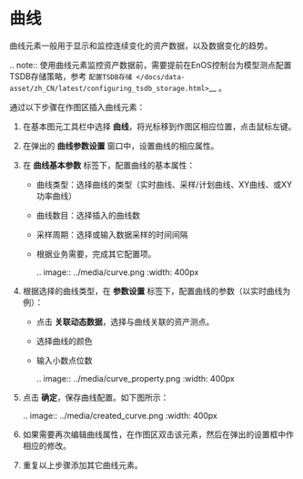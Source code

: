 # 曲线

曲线元素一般用于显示和监控连续变化的资产数据，以及数据变化的趋势。

.. note:: 使用曲线元素监控资产数据前，需要提前在EnOS控制台为模型测点配置TSDB存储策略，参考 `配置TSDB存储 </docs/data-asset/zh_CN/latest/configuring_tsdb_storage.html>`__ 。

通过以下步骤在作图区插入曲线元素：

1. 在基本图元工具栏中选择 **曲线**，将光标移到作图区相应位置，点击鼠标左键。

2. 在弹出的 **曲线参数设置** 窗口中，设置曲线的相应属性。

3. 在 **曲线基本参数** 标签下，配置曲线的基本属性：

   - 曲线类型：选择曲线的类型（实时曲线、采样/计划曲线、XY曲线、或XY功率曲线）

   - 曲线数目：选择插入的曲线数

   - 采样周期：选择或输入数据采样的时间间隔

   - 根据业务需要，完成其它配置项。

     .. image:: ../media/curve.png
        :width: 400px

4. 根据选择的曲线类型，在 **参数设置** 标签下，配置曲线的参数（以实时曲线为例）：

   - 点击 **关联动态数据**，选择与曲线关联的资产测点。

   - 选择曲线的颜色

   - 输入小数点位数

     .. image:: ../media/curve_property.png
        :width: 400px

5. 点击 **确定**，保存曲线配置。如下图所示：

   .. image:: ../media/created_curve.png
      :width: 400px

6. 如果需要再次编辑曲线属性，在作图区双击该元素，然后在弹出的设置框中作相应的修改。

7. 重复以上步骤添加其它曲线元素。


